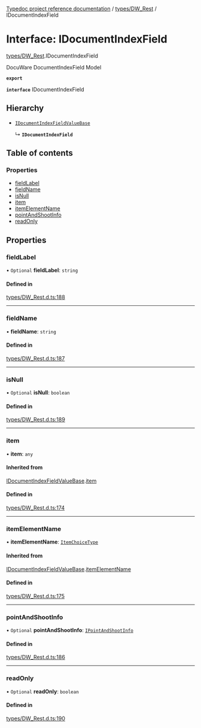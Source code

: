 [Typedoc project reference documentation](../README.md) / [types/DW_Rest](../modules/types_dw_rest.md) / IDocumentIndexField

# Interface: IDocumentIndexField

[types/DW_Rest](../modules/types_dw_rest.md).IDocumentIndexField

DocuWare DocumentIndexField Model

**`export`**

**`interface`** IDocumentIndexField

## Hierarchy

- [`IDocumentIndexFieldValueBase`](types_dw_rest.idocumentindexfieldvaluebase.md)

  ↳ **`IDocumentIndexField`**

## Table of contents

### Properties

- [fieldLabel](types_dw_rest.idocumentindexfield.md#fieldlabel)
- [fieldName](types_dw_rest.idocumentindexfield.md#fieldname)
- [isNull](types_dw_rest.idocumentindexfield.md#isnull)
- [item](types_dw_rest.idocumentindexfield.md#item)
- [itemElementName](types_dw_rest.idocumentindexfield.md#itemelementname)
- [pointAndShootInfo](types_dw_rest.idocumentindexfield.md#pointandshootinfo)
- [readOnly](types_dw_rest.idocumentindexfield.md#readonly)

## Properties

### fieldLabel

• `Optional` **fieldLabel**: `string`

#### Defined in

[types/DW_Rest.d.ts:188](https://github.com/DocuWare/REST-Sample-TS/blob/beb3ada/src/types/DW_Rest.d.ts#L188)

___

### fieldName

• **fieldName**: `string`

#### Defined in

[types/DW_Rest.d.ts:187](https://github.com/DocuWare/REST-Sample-TS/blob/beb3ada/src/types/DW_Rest.d.ts#L187)

___

### isNull

• `Optional` **isNull**: `boolean`

#### Defined in

[types/DW_Rest.d.ts:189](https://github.com/DocuWare/REST-Sample-TS/blob/beb3ada/src/types/DW_Rest.d.ts#L189)

___

### item

• **item**: `any`

#### Inherited from

[IDocumentIndexFieldValueBase](types_dw_rest.idocumentindexfieldvaluebase.md).[item](types_dw_rest.idocumentindexfieldvaluebase.md#item)

#### Defined in

[types/DW_Rest.d.ts:174](https://github.com/DocuWare/REST-Sample-TS/blob/beb3ada/src/types/DW_Rest.d.ts#L174)

___

### itemElementName

• **itemElementName**: [`ItemChoiceType`](../enums/types_dw_rest.itemchoicetype.md)

#### Inherited from

[IDocumentIndexFieldValueBase](types_dw_rest.idocumentindexfieldvaluebase.md).[itemElementName](types_dw_rest.idocumentindexfieldvaluebase.md#itemelementname)

#### Defined in

[types/DW_Rest.d.ts:175](https://github.com/DocuWare/REST-Sample-TS/blob/beb3ada/src/types/DW_Rest.d.ts#L175)

___

### pointAndShootInfo

• `Optional` **pointAndShootInfo**: [`IPointAndShootInfo`](types_dw_rest.ipointandshootinfo.md)

#### Defined in

[types/DW_Rest.d.ts:186](https://github.com/DocuWare/REST-Sample-TS/blob/beb3ada/src/types/DW_Rest.d.ts#L186)

___

### readOnly

• `Optional` **readOnly**: `boolean`

#### Defined in

[types/DW_Rest.d.ts:190](https://github.com/DocuWare/REST-Sample-TS/blob/beb3ada/src/types/DW_Rest.d.ts#L190)
